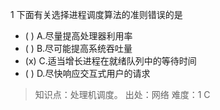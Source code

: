 1
下面有关选择进程调度算法的准则错误的是
- ( ) A.尽量提高处理器利用率 
- ( ) B.尽可能提高系统吞吐量 
- (x) C.适当增长进程在就绪队列中的等待时间 
- ( ) D.尽快响应交互式用户的请求

> 知识点：处理机调度。
> 出处：网络
> 难度：1
> C
